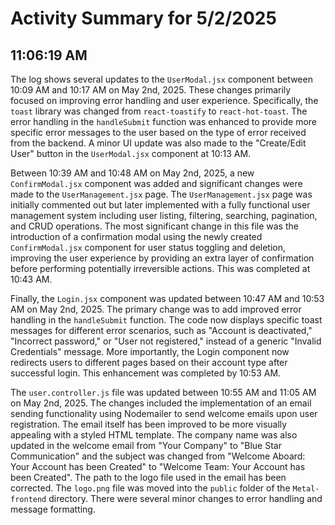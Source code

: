 # Activity Summary for 5/2/2025

## 11:06:19 AM
The log shows several updates to the `UserModal.jsx` component between 10:09 AM and 10:17 AM on May 2nd, 2025.  These changes primarily focused on improving error handling and user experience.  Specifically, the `toast` library was changed from `react-toastify` to `react-hot-toast`. The error handling in the `handleSubmit` function was enhanced to provide more specific error messages to the user based on the type of error received from the backend.  A minor UI update was also made to the "Create/Edit User" button in the  `UserModal.jsx` component at 10:13 AM.


Between 10:39 AM and 10:48 AM on May 2nd, 2025, a new `ConfirmModal.jsx` component was added and significant changes were made to the `UserManagement.jsx` page. The `UserManagement.jsx` page was initially commented out but later implemented with a fully functional user management system including user listing, filtering, searching, pagination, and CRUD operations. The most significant change in this file was the introduction of a confirmation modal using the newly created `ConfirmModal.jsx` component for user status toggling and deletion, improving the user experience by providing an extra layer of confirmation before performing potentially irreversible actions.  This was completed at 10:43 AM.


Finally, the `Login.jsx` component was updated between 10:47 AM and 10:53 AM on May 2nd, 2025.  The primary change was to add improved error handling in the `handleSubmit` function.  The code now displays specific toast messages for different error scenarios, such as "Account is deactivated," "Incorrect password," or "User not registered," instead of a generic "Invalid Credentials" message.  More importantly, the Login component now redirects users to different pages based on their account type after successful login.  This enhancement was completed by 10:53 AM.


The `user.controller.js` file was updated between 10:55 AM and 11:05 AM on May 2nd, 2025.  The changes included the implementation of an email sending functionality using Nodemailer to send welcome emails upon user registration. The email itself has been improved to be more visually appealing with a styled HTML template. The company name was also updated in the welcome email from "Your Company" to "Blue Star Communication" and the subject was changed from "Welcome Aboard: Your Account has been Created" to "Welcome Team: Your Account has been Created". The path to the logo file used in the email has been corrected.  The `logo.png` file was moved into the `public` folder of the `Metal-frontend` directory.  There were several minor changes to error handling and message formatting.
